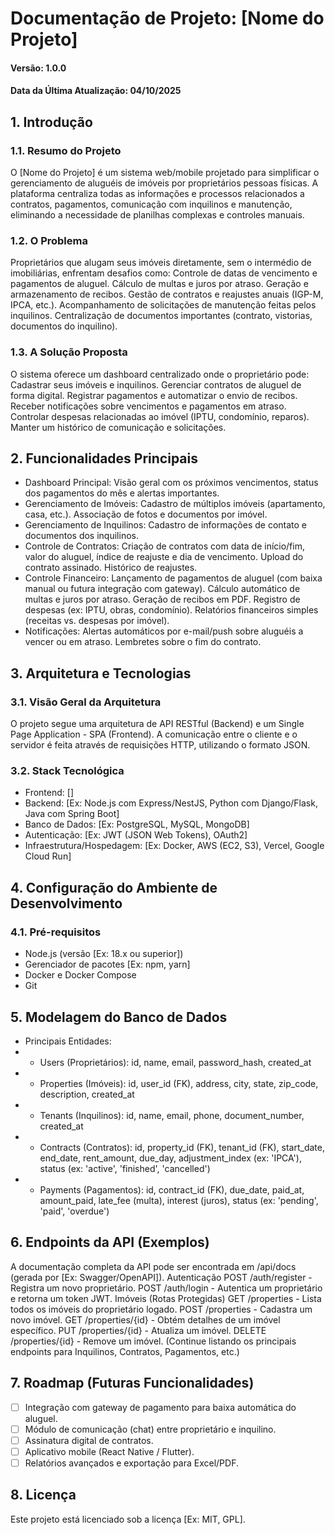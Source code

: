 # Documentação de Projeto: [Nome do Projeto]

#### Versão: 1.0.0
#### Data da Última Atualização: 04/10/2025

## 1. Introdução
### 1.1. Resumo do Projeto
O [Nome do Projeto] é um sistema web/mobile projetado para simplificar o gerenciamento de aluguéis de imóveis por proprietários pessoas físicas. A plataforma centraliza todas as informações e processos relacionados a contratos, pagamentos, comunicação com inquilinos e manutenção, eliminando a necessidade de planilhas complexas e controles manuais.
### 1.2. O Problema
Proprietários que alugam seus imóveis diretamente, sem o intermédio de imobiliárias, enfrentam desafios como:
Controle de datas de vencimento e pagamentos de aluguel.
Cálculo de multas e juros por atraso.
Geração e armazenamento de recibos.
Gestão de contratos e reajustes anuais (IGP-M, IPCA, etc.).
Acompanhamento de solicitações de manutenção feitas pelos inquilinos.
Centralização de documentos importantes (contrato, vistorias, documentos do inquilino).
### 1.3. A Solução Proposta
O sistema oferece um dashboard centralizado onde o proprietário pode:
Cadastrar seus imóveis e inquilinos.
Gerenciar contratos de aluguel de forma digital.
Registrar pagamentos e automatizar o envio de recibos.
Receber notificações sobre vencimentos e pagamentos em atraso.
Controlar despesas relacionadas ao imóvel (IPTU, condomínio, reparos).
Manter um histórico de comunicação e solicitações.
## 2. Funcionalidades Principais
- Dashboard Principal: 
Visão geral com os próximos vencimentos, status dos pagamentos do mês e alertas importantes.
- Gerenciamento de Imóveis:
Cadastro de múltiplos imóveis (apartamento, casa, etc.).
Associação de fotos e documentos por imóvel.
- Gerenciamento de Inquilinos:
Cadastro de informações de contato e documentos dos inquilinos.
- Controle de Contratos:
Criação de contratos com data de início/fim, valor do aluguel, índice de reajuste e dia de vencimento.
Upload do contrato assinado.
Histórico de reajustes.
- Controle Financeiro:
Lançamento de pagamentos de aluguel (com baixa manual ou futura integração com gateway).
Cálculo automático de multas e juros por atraso.
Geração de recibos em PDF.
Registro de despesas (ex: IPTU, obras, condomínio).
Relatórios financeiros simples (receitas vs. despesas por imóvel).
- Notificações:
Alertas automáticos por e-mail/push sobre aluguéis a vencer ou em atraso.
Lembretes sobre o fim do contrato.
## 3. Arquitetura e Tecnologias
### 3.1. Visão Geral da Arquitetura
O projeto segue uma arquitetura de API RESTful (Backend) e um Single Page Application - SPA (Frontend). A comunicação entre o cliente e o servidor é feita através de requisições HTTP, utilizando o formato JSON.
### 3.2. Stack Tecnológica
- Frontend: []
- Backend: [Ex: Node.js com Express/NestJS, Python com Django/Flask, Java com Spring Boot]
- Banco de Dados: [Ex: PostgreSQL, MySQL, MongoDB]
- Autenticação: [Ex: JWT (JSON Web Tokens), OAuth2]
- Infraestrutura/Hospedagem: [Ex: Docker, AWS (EC2, S3), Vercel, Google Cloud Run]
## 4. Configuração do Ambiente de Desenvolvimento
### 4.1. Pré-requisitos
- Node.js (versão [Ex: 18.x ou superior])
- Gerenciador de pacotes [Ex: npm, yarn]
- Docker e Docker Compose
- Git
## 5. Modelagem do Banco de Dados
- Principais Entidades:
- - Users (Proprietários): id, name, email, password_hash, created_at
- - Properties (Imóveis): id, user_id (FK), address, city, state, zip_code, description, created_at
- - Tenants (Inquilinos): id, name, email, phone, document_number, created_at
- - Contracts (Contratos): id, property_id (FK), tenant_id (FK), start_date, end_date, rent_amount, due_day, adjustment_index (ex: 'IPCA'), status (ex: 'active', 'finished', 'cancelled')
- - Payments (Pagamentos): id, contract_id (FK), due_date, paid_at, amount_paid, late_fee (multa), interest (juros), status (ex: 'pending', 'paid', 'overdue')
## 6. Endpoints da API (Exemplos)
A documentação completa da API pode ser encontrada em /api/docs (gerada por [Ex: Swagger/OpenAPI]).
Autenticação
POST /auth/register - Registra um novo proprietário.
POST /auth/login - Autentica um proprietário e retorna um token JWT.
Imóveis (Rotas Protegidas)
GET /properties - Lista todos os imóveis do proprietário logado.
POST /properties - Cadastra um novo imóvel.
GET /properties/{id} - Obtém detalhes de um imóvel específico.
PUT /properties/{id} - Atualiza um imóvel.
DELETE /properties/{id} - Remove um imóvel.
(Continue listando os principais endpoints para Inquilinos, Contratos, Pagamentos, etc.)
## 7. Roadmap (Futuras Funcionalidades)
- [ ] Integração com gateway de pagamento para baixa automática do aluguel.
- [ ] Módulo de comunicação (chat) entre proprietário e inquilino.
- [ ] Assinatura digital de contratos.
- [ ] Aplicativo mobile (React Native / Flutter).
- [ ] Relatórios avançados e exportação para Excel/PDF.
## 8. Licença
Este projeto está licenciado sob a licença [Ex: MIT, GPL].

